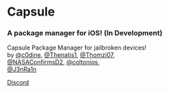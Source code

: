 # Capsule
### A package manager for iOS! (In Development)

Capsule Package Manager for jailbroken devices!<br/>
by [@c0dine](https://twitter.com/c0dine), [@Thenatis1](https://twitter.com/Thenatis1), [@Thomzi07](https://twitter.com/Thomzi07), <br/>
[@NASAConfirmsD2](https://twitter.com/NASAConfirmsD2), [@coltonios](https://twitter.com/coltonios), <br/> 
[@J3nRa1n](https://twitter.com/J3nRa1n)<br/>

[Discord](https://discordapp.com/invite/pE28QcS) <br/>




